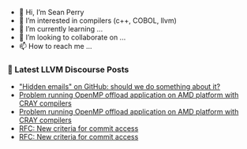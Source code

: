 - 👋 Hi, I’m Sean Perry
- 👀 I’m interested in compilers (c++, COBOL, llvm)
- 🌱 I’m currently learning ...
- 💞️ I’m looking to collaborate on ...
- 📫 How to reach me ...

<!---
s66perry/s66perry is a ✨ special ✨ repository because its `README.md` (this file) appears on your GitHub profile.
You can click the Preview link to take a look at your changes.
--->
### 📕 Latest LLVM Discourse Posts

<!-- DISCOURSE-LLVM:START -->
- [&quot;Hidden emails&quot; on GitHub: should we do something about it?](https://discourse.llvm.org/t/hidden-emails-on-github-should-we-do-something-about-it/74223?page=3#post_55)
- [Problem running OpenMP offload application on AMD platform with CRAY compilers](https://discourse.llvm.org/t/problem-running-openmp-offload-application-on-amd-platform-with-cray-compilers/78088#post_2)
- [Problem running OpenMP offload application on AMD platform with CRAY compilers](https://discourse.llvm.org/t/problem-running-openmp-offload-application-on-amd-platform-with-cray-compilers/78088#post_1)
- [RFC: New criteria for commit access](https://discourse.llvm.org/t/rfc-new-criteria-for-commit-access/76290?page=7#post_126)
- [RFC: New criteria for commit access](https://discourse.llvm.org/t/rfc-new-criteria-for-commit-access/76290?page=7#post_125)
<!-- DISCOURSE-LLVM:END -->
